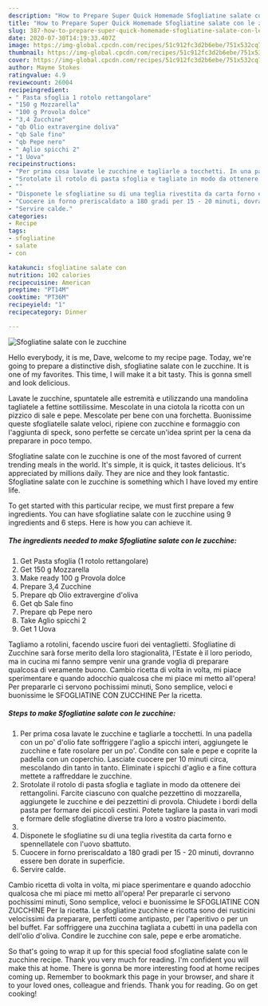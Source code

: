 ```yaml
---
description: "How to Prepare Super Quick Homemade Sfogliatine salate con le zucchine"
title: "How to Prepare Super Quick Homemade Sfogliatine salate con le zucchine"
slug: 387-how-to-prepare-super-quick-homemade-sfogliatine-salate-con-le-zucchine
date: 2020-07-30T14:19:33.407Z
image: https://img-global.cpcdn.com/recipes/51c912fc3d2b6ebe/751x532cq70/sfogliatine-salate-con-le-zucchine-recipe-main-photo.jpg
thumbnail: https://img-global.cpcdn.com/recipes/51c912fc3d2b6ebe/751x532cq70/sfogliatine-salate-con-le-zucchine-recipe-main-photo.jpg
cover: https://img-global.cpcdn.com/recipes/51c912fc3d2b6ebe/751x532cq70/sfogliatine-salate-con-le-zucchine-recipe-main-photo.jpg
author: Mayme Stokes
ratingvalue: 4.9
reviewcount: 26004
recipeingredient:
- " Pasta sfoglia 1 rotolo rettangolare"
- "150 g Mozzarella"
- "100 g Provola dolce"
- "3,4 Zucchine"
- "qb Olio extravergine doliva"
- "qb Sale fino"
- "qb Pepe nero"
- " Aglio spicchi 2"
- "1 Uova"
recipeinstructions:
- "Per prima cosa lavate le zucchine e tagliarle a tocchetti. In una padella con un po&#39; d&#39;olio fate soffriggere l&#39;aglio a spicchi interi, aggiungete le zucchine e fate rosolare per un po&#39;. Condite con sale e pepe e coprite la padella con un coperchio. Lasciate cuocere per 10 minuti circa, mescolando din tanto in tanto. Eliminate i spicchi d&#39;aglio e a fine cottura mettete a raffreddare le zucchine."
- "Srotolate il rotolo di pasta sfoglia e tagliate in modo da ottenere dei rettangolini. Farcite ciascuno con qualche pezzettino di mozzarella, aggiungete le zucchine e dei pezzettini di provola. Chiudete i bordi della pasta per formare dei piccoli cestini. Potete tagliare la pasta in vari modi e formare delle sfogliatine diverse tra loro a vostro piacimento."
- ""
- "Disponete le sfogliatine su di una teglia rivestita da carta forno e spennellatele con l&#39;uovo sbattuto."
- "Cuocere in forno preriscaldato a 180 gradi per 15 - 20 minuti, dovranno essere ben dorate in superficie."
- "Servire calde."
categories:
- Recipe
tags:
- sfogliatine
- salate
- con

katakunci: sfogliatine salate con 
nutrition: 102 calories
recipecuisine: American
preptime: "PT14M"
cooktime: "PT36M"
recipeyield: "1"
recipecategory: Dinner

---
```



![Sfogliatine salate con le zucchine](https://img-global.cpcdn.com/recipes/51c912fc3d2b6ebe/751x532cq70/sfogliatine-salate-con-le-zucchine-recipe-main-photo.jpg)

Hello everybody, it is me, Dave, welcome to my recipe page. Today, we're going to prepare a distinctive dish, sfogliatine salate con le zucchine. It is one of my favorites. This time, I will make it a bit tasty. This is gonna smell and look delicious.

Lavate le zucchine, spuntatele alle estremità e utilizzando una mandolina tagliatele a fettine sottilissime. Mescolate in una ciotola la ricotta con un pizzico di sale e pepe. Mescolate per bene con una forchetta. Buonissime queste sfogliatelle salate veloci, ripiene con zucchine e formaggio con l&#39;aggiunta di speck, sono perfette se cercate un&#39;idea sprint per la cena da preparare in poco tempo.

Sfogliatine salate con le zucchine is one of the most favored of current trending meals in the world. It's simple, it is quick, it tastes delicious. It's appreciated by millions daily. They are nice and they look fantastic. Sfogliatine salate con le zucchine is something which I have loved my entire life.


To get started with this particular recipe, we must first prepare a few ingredients. You can have sfogliatine salate con le zucchine using 9 ingredients and 6 steps. Here is how you can achieve it.

<!--inarticleads1-->

##### The ingredients needed to make Sfogliatine salate con le zucchine:

1. Get  Pasta sfoglia (1 rotolo rettangolare)
1. Get 150 g Mozzarella
1. Make ready 100 g Provola dolce
1. Prepare 3,4 Zucchine
1. Prepare qb Olio extravergine d&#39;oliva
1. Get qb Sale fino
1. Prepare qb Pepe nero
1. Take  Aglio spicchi 2
1. Get 1 Uova


Tagliamo a rotolini, facendo uscire fuori dei ventaglietti. Sfogliatine di Zucchine sarà forse merito della loro stagionalità, l&#39;Estate è il loro periodo, ma in cucina mi fanno sempre venir una grande voglia di preparare qualcosa di veramente buono. Cambio ricetta di volta in volta, mi piace sperimentare e quando adocchio qualcosa che mi piace mi metto all&#39;opera! Per prepararle ci servono pochissimi minuti, Sono semplice, veloci e buonissime le SFOGLIATINE CON ZUCCHINE Per la ricetta. 

<!--inarticleads2-->

##### Steps to make Sfogliatine salate con le zucchine:

1. Per prima cosa lavate le zucchine e tagliarle a tocchetti. In una padella con un po&#39; d&#39;olio fate soffriggere l&#39;aglio a spicchi interi, aggiungete le zucchine e fate rosolare per un po&#39;. Condite con sale e pepe e coprite la padella con un coperchio. Lasciate cuocere per 10 minuti circa, mescolando din tanto in tanto. Eliminate i spicchi d&#39;aglio e a fine cottura mettete a raffreddare le zucchine.
1. Srotolate il rotolo di pasta sfoglia e tagliate in modo da ottenere dei rettangolini. Farcite ciascuno con qualche pezzettino di mozzarella, aggiungete le zucchine e dei pezzettini di provola. Chiudete i bordi della pasta per formare dei piccoli cestini. Potete tagliare la pasta in vari modi e formare delle sfogliatine diverse tra loro a vostro piacimento.
1. 
1. Disponete le sfogliatine su di una teglia rivestita da carta forno e spennellatele con l&#39;uovo sbattuto.
1. Cuocere in forno preriscaldato a 180 gradi per 15 - 20 minuti, dovranno essere ben dorate in superficie.
1. Servire calde.


Cambio ricetta di volta in volta, mi piace sperimentare e quando adocchio qualcosa che mi piace mi metto all&#39;opera! Per prepararle ci servono pochissimi minuti, Sono semplice, veloci e buonissime le SFOGLIATINE CON ZUCCHINE Per la ricetta. Le sfogliatine zucchine e ricotta sono dei rusticini velocissimi da preparare, perfetti come antipasto, per l&#39;aperitivo o per un bel buffet. Far soffriggere una zucchina tagliata a cubetti in una padella con dell&#39;olio d&#39;oliva. Condire le zucchine con sale, pepe e erbe aromatiche. 

So that's going to wrap it up for this special food sfogliatine salate con le zucchine recipe. Thank you very much for reading. I'm confident you will make this at home. There is gonna be more interesting food at home recipes coming up. Remember to bookmark this page in your browser, and share it to your loved ones, colleague and friends. Thank you for reading. Go on get cooking!
